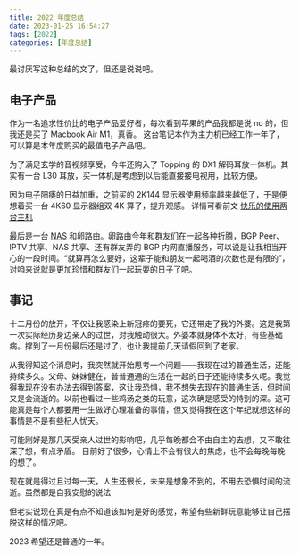 ```yaml
---
title: 2022 年度总结
date: 2023-01-25 16:54:27
tags: [2022]
categories: [年度总结]
---
```


最讨厌写这种总结的文了，但还是说说吧。

<!--more -->

## 电子产品

作为一名追求性价比的电子产品爱好者，每次看到苹果的产品我都是说 no 的，但我还是买了 Macbook Air M1，真香。
这台笔记本作为主力机已经工作一年了，可以算是本年度购买的最值电子产品吧。

为了满足玄学的音视频享受，今年还购入了 Topping 的 DX1 解码耳放一体机。其实有一台 L30 耳放，买一体机是考虑到以后能直接接电视用，比较方便。

因为电子阳痿的日益加重，之前买的 2K144 显示器使用频率越来越低了，于是便想着买一台 4K60 显示器组双 4K 算了，提升观感。
详情可看前文 [快乐的使用两台主机](https://blog.kahosan.top/2022/10/20/%E5%BF%AB%E4%B9%90%E7%9A%84%E4%BD%BF%E7%94%A8%E4%B8%A4%E5%8F%B0%E4%B8%BB%E6%9C%BA/#%E6%9B%B4%E6%8D%A2%E8%AE%BE%E5%A4%87)

最后是一台 [NAS](https://blog.kahosan.top/2022/03/15/%E6%95%B4%E4%BA%86%E4%B8%80%E4%B8%AA%20NAS/) 和卵路由。卵路由今年和群友们在一起各种折腾，BGP Peer、IPTV 共享、NAS 共享、还有群友弄的 BGP 内网直播服务，可以说是让我相当开心的一段时间。“就算再怎么要好，这辈子能和朋友一起喝酒的次数也是有限的”，对咱来说就是更加珍惜和群友们一起玩耍的日子了吧。

## 事记

十二月份的放开，不仅让我感染上新冠疼的要死，它还带走了我的外婆。这是我第一次实际经历身边亲人的过世，对我触动很大。外婆本就身体不太好，有些基础病。撑到了一月份最后还是过了，也让我提前几天请假回到了老家。

从我得知这个消息时，我突然就开始思考一个问题——我现在过的普通生活，还能持续多久。父母、妹妹健在，普普通通的生活在一起的日子还能持续多久呢。我觉得我现在没有办法去得到答案，这让我恐惧，我不想失去现在的普通生活，但时间又是会流逝的。以前也看过一些鸡汤之类的玩意，这次确是感受的特别的深。这可能真是每个人都要用一生做好心理准备的事情，但又觉得我在这个年纪就想这样的事情是不是有些杞人忧天。

可能刚好是那几天受亲人过世的影响吧，几乎每晚都会不由自主的去想，又不敢往深了想，有点矛盾。
目前好了很多，心情上不会有很大的焦虑，也不会每晚每晚的想了。

现在就是得过且过每一天，人生还很长，未来是想象不到的，不用去恐惧时间的流逝。虽然都是自我安慰的说法

但老实说现在真是有点不知道该如何是好的感觉，希望有些新鲜玩意能够让自己摆脱这样的情况吧。

2023 希望还是普通的一年。
